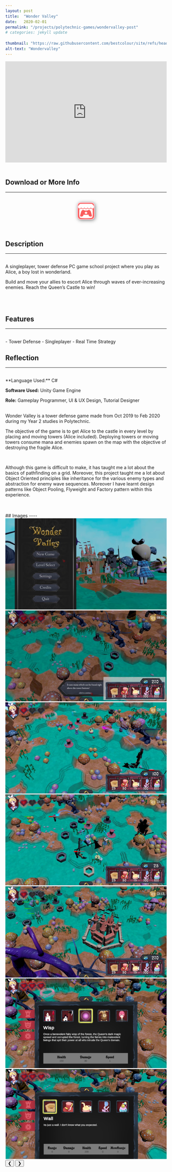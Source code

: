 ```yaml
---
layout: post
title:  "Wonder Valley"
date:   2020-02-01
permalink: "/projects/polytechnic-games/wondervalley-post"
# categories: jekyll update

thumbnail: "https://raw.githubusercontent.com/bestcolour/site/refs/heads/master/assets/image/Wondervalley/title.jpeg"
alt-text: "Wondervalley"
---
```


<iframe width="100%" height="315" src="https://www.youtube.com/embed/htGMpj4QrNA?si=E0esoOKC2YI3jVlg" title="YouTube video player" frameborder="0" allow="accelerometer; autoplay; clipboard-write; encrypted-media; gyroscope; picture-in-picture; web-share" referrerpolicy="strict-origin-when-cross-origin" allowfullscreen></iframe>

<br>
<br>


<!-- Itch io button -->
## Download or More Info
***
<br>
<a href="https://keshlee.itch.io/wonder-valley" target="_blank">
<img src="https://raw.githubusercontent.com/bestcolour/site/refs/heads/master/assets/image/Images/Logos/ItchiLogo.png" 
         alt="github icon" 
         style="width: 50px; height: auto; border: 2px solid #FFC0CB; border-radius: 10px; box-shadow: 2px 2px 12px rgba(0, 0, 0, 0.5); margin: 0 auto; display: block;">
</a>





<br>
<br>

## Description
----
<br>
A singleplayer, tower defense PC game school project where you play as Alice, a boy lost in wonderland.

Build and move your allies to escort Alice through waves of ever-increasing enemies. Reach the Queen’s Castle to win!

<br>
<br>




## Features
----
<br>
- Tower Defense
- Singleplayer
- Real Time Strategy



<br>

## Reflection
----
<br>
**Language Used:**
C#

**Software Used:**
Unity Game Engine

**Role:**
Gameplay Programmer, UI & UX Design, Tutorial Designer

<br>
Wonder Valley is a tower defense game made from Oct 2019 to Feb 2020 during my Year 2 studies in Polytechnic.

<br>

The objective of the game is to get Alice to the castle in every level by placing and moving towers (Alice included). Deploying towers or moving towers consume mana and enemies spawn on the map with the objective of destroying the fragile Alice.

<br>

Although this game is difficult to make, it has taught me a lot about the basics of pathfinding on a grid. Moreover, this project taught me a lot about Object Oriented principles like inheritance for the various enemy types and abstraction for enemy wave sequences. Moreover I have learnt design patterns like Object Pooling, Flyweight and Factory pattern within this experience. 


<br>
<br>
## Images
----
<br>

<div class="carousel">
    <div class="carousel-container">
        <div class="carousel-container-slide">
            <img  src="https://raw.githubusercontent.com/bestcolour/site/refs/heads/master/assets/image/Wondervalley/title.jpeg"/>
        </div>
        <div class="carousel-container-slide">
            <img  src="https://raw.githubusercontent.com/bestcolour/site/refs/heads/master/assets/image/Wondervalley/battle1.jpeg"/>
        </div>
        <div class="carousel-container-slide">
            <img  src="https://raw.githubusercontent.com/bestcolour/site/refs/heads/master/assets/image/Wondervalley/battle2.jpeg"/>
        </div>
        <div class="carousel-container-slide">
            <img  src="https://raw.githubusercontent.com/bestcolour/site/refs/heads/master/assets/image/Wondervalley/battle3.jpeg"/>
        </div>
        <div class="carousel-container-slide">
            <img  src="https://raw.githubusercontent.com/bestcolour/site/refs/heads/master/assets/image/Wondervalley/castle.jpeg"/>
        </div>
        <div class="carousel-container-slide">
            <img  src="https://raw.githubusercontent.com/bestcolour/site/refs/heads/master/assets/image/Wondervalley/enemies.png"/>
        </div>
        <div class="carousel-container-slide">
            <img  src="https://raw.githubusercontent.com/bestcolour/site/refs/heads/master/assets/image/Wondervalley/towers.png"/>
        </div>
    </div>
    <button class="carousel-prev carousel-button" onclick="moveSlide(-1)">&#10094;</button>
    <button class="carousel-next carousel-button" onclick="moveSlide(1)">&#10095;</button>
</div>
